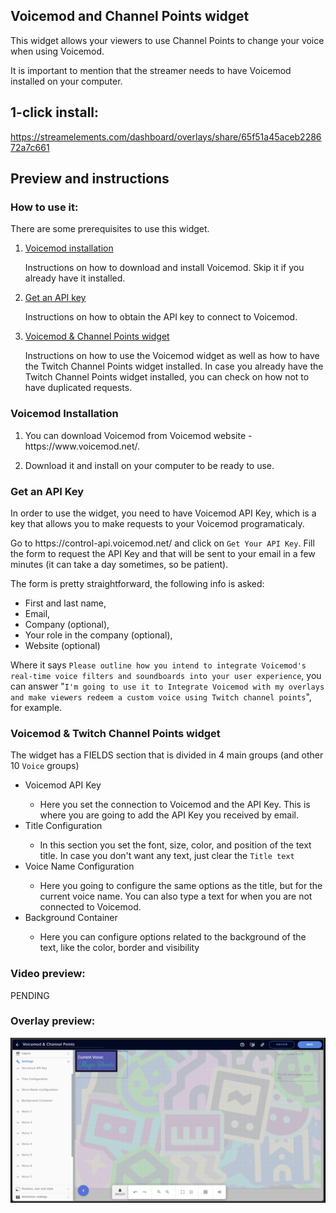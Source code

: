 <h2 id="widget-name" class="widget-name">Voicemod and Channel Points widget</h1>
<p id="description" class="description">This widget allows your viewers to use Channel Points to change your voice when using Voicemod.</p>
<p>It is important to mention that the streamer needs to have Voicemod installed on your computer.</p>
<h2>1-click install:</h1>
<p><a href="https://streamelements.com/dashboard/overlays/share/65f51a45aceb228672a7c661">https://streamelements.com/dashboard/overlays/share/65f51a45aceb228672a7c661</a></p>
<h2>Preview and instructions</h1>
<h3>How to use it:</h2>
<p>There are some prerequisites to use this widget. </p>
<ol>
<li><p><a href="readme.md#voicemod-installation">Voicemod installation</a></p>
<p>Instructions on how to download and install Voicemod. Skip it if you already have it installed.</p>
</li>
<li><p><a href="readme.md#voicemod-api-key">Get an API key</a></p>
<p>Instructions on how to obtain the API key to connect to Voicemod.</p>
</li>
<li><p><a href="readme.md#voicemod--twitch-channel-points-widget">Voicemod &amp; Channel Points widget</a></p>
<p>Instructions on how to use the Voicemod widget as well as how to have the Twitch Channel Points widget installed. 
In case you already have the Twitch Channel Points widget installed, you can check on how not to have duplicated requests.</p>
</li>
</ol>
<h3>Voicemod Installation</h2>
<ol>
<li><p>You can download Voicemod from Voicemod website - https://www.voicemod.net/.</p>
</li>
<li><p>Download it and install on your computer to be ready to use.</p>
</li>
</ol>
<h3>Get an API Key</h2>
<p>In order to use the widget, you need to have Voicemod API Key, which is a key that allows you to make requests to your Voicemod programaticaly.</p>
<p>Go to https://control-api.voicemod.net/ and click on <code>Get Your API Key</code>. Fill the form to request the API Key and that will be sent to your email in a few minutes (it can take a day sometimes, so be patient).</p>
<p>The form is pretty straightforward, the following info is asked:</p>
<ul>
  <li>First and last name,</li> 
  <li>Email,</li> 
  <li>Company (optional),</li> 
  <li>Your role in the company (optional),</li>
  <li>Website (optional)</li>
</ul>
<p>Where it says <code>Please outline how you intend to integrate Voicemod's real-time voice filters and soundboards into your user experience</code>, you can answer "<code>I'm going to use it to Integrate Voicemod with my overlays and make viewers redeem a custom voice using Twitch channel points</code>", for example.</p>
<h3>Voicemod &amp; Twitch Channel Points widget</h2>
<p>The widget has a FIELDS section that is divided in 4 main groups (and other 10 <code>Voice</code> groups)</p>
<ul>
  <li>Voicemod API Key</li>
  <ul>
    <li>Here you set the connection to Voicemod and the API Key. This is where you are going to add the API Key you received by email.</li>
  </ul>
  
  <li>Title Configuration</li>
  <ul>
    <li>In this section you set the font, size, color, and position of the text title. In case you don't want any text, just clear the <code>Title text</code></li>
  </ul>
  
  <li>Voice Name Configuration</li>
  <ul>
    <li>Here you going to configure the same options as the title, but for the current voice name. You can also type a text for when you are not connected to Voicemod.</li>
  </ul>
  
  <li>Background Container</li>
  <ul>
    <li>Here you can configure options related to the background of the text, like the color, border and visibility</li>
  </ul>
</ul>
<h3>Video preview:</h2>
<p>PENDING</p>
<h3>Overlay preview:</h2>
<p><img src="https://raw.githubusercontent.com/c4ldas/streamelements-widgets/main/voicemod-and-channel-points/widget.png" alt="Overlay Preview"></p>
